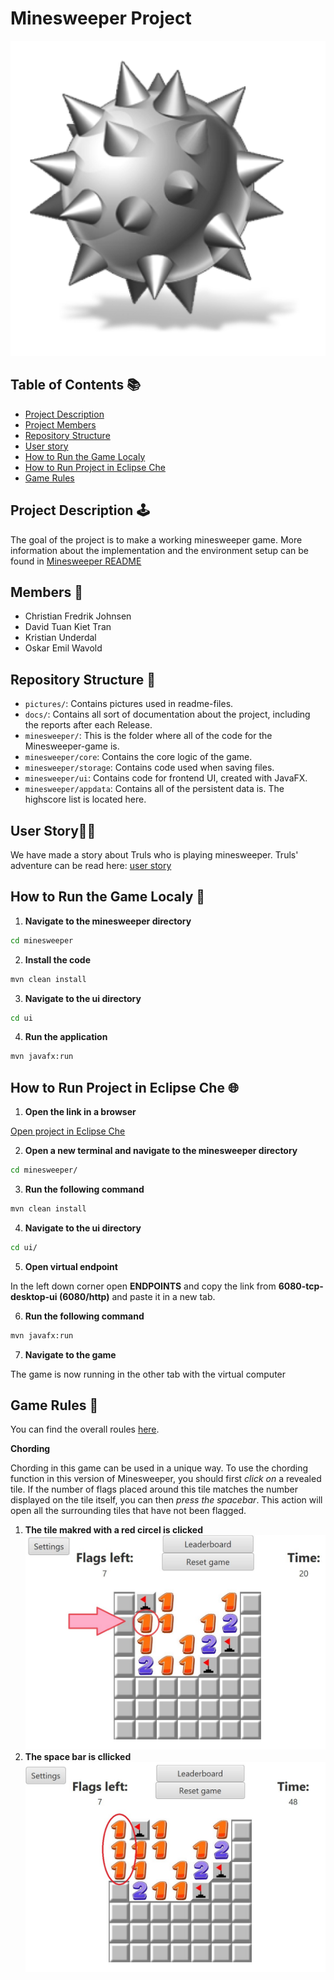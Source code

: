 # Minesweeper Project

![Bomb](/pictures/bomb.png)

## Table of Contents 📚

- [Project Description](#project-description-🕹️)
- [Project Members](#members-🧔)
- [Repository Structure](#repository-structure-👀)
- [User story](#user-story🧑‍🌾)
- [How to Run the Game Localy](#how-to-run-the-game-localy-🚂)
- [How to Run Project in Eclipse Che](#how-to-run-project-in-eclipse-che-🌐)
- [Game Rules](#game-rules-📜)

## Project Description 🕹️

The goal of the project is to make a working minesweeper game.
More information about the implementation and the environment setup can be found in [Minesweeper README](minesweeper/README.md)

## Members 🧔

- Christian Fredrik Johnsen
- David Tuan Kiet Tran
- Kristian Underdal
- Oskar Emil Wavold

## Repository Structure 👀

- `pictures/`: Contains pictures used in readme-files.
- `docs/`: Contains all sort of documentation about the project, including the reports after each Release.
- `minesweeper/`: This is the folder where all of the code for the Minesweeper-game is.
- `minesweeper/core`: Contains the core logic of the game.
- `minesweeper/storage`: Contains code used when saving files.
- `minesweeper/ui`: Contains code for frontend UI, created with JavaFX.
- `minesweeper/appdata`: Contains all of the persistent data is. The highscore list is located here.

## User Story🧑‍🌾

We have made a story about Truls who is playing minesweeper.
Truls' adventure can be read here: [user story](docs/release-1/user-story.md)

## How to Run the Game Localy 🚂

1. **Navigate to the minesweeper directory**

```cmd
cd minesweeper
```

2. **Install the code**

```cmd
mvn clean install
```

3. **Navigate to the ui directory**

```cmd
cd ui
```

4. **Run the application**

```cmd
mvn javafx:run
```

## How to Run Project in Eclipse Che 🌐

1. **Open the link in a browser**

[Open project in Eclipse Che](https://che.stud.ntnu.no/#https://gitlab.stud.idi.ntnu.no/it1901/groups-2023/gr2302/gr2302?new)

2. **Open a new terminal and navigate to the minesweeper directory**

```cmd
cd minesweeper/
```

3. **Run the following command**

```cmd
mvn clean install
```

4. **Navigate to the ui directory**

```cmd
cd ui/
```

5. **Open virtual endpoint**

In the left down corner open **ENDPOINTS** and copy the link from **6080-tcp-desktop-ui (6080/http)** and paste it in a new tab.

6. **Run the following command**

```cmd
mvn javafx:run
```

7. **Navigate to the game**

The game is now running in the other tab with the virtual computer

## Game Rules 📜

You can find the overall roules [here](https://minesweepergame.com/strategy/how-to-play-minesweeper.php).

**Chording**

Chording in this game can be used in a unique way. To use the chording function in this version of Minesweeper, you should first _click on_ a revealed tile. If the number of flags placed around this tile matches the number displayed on the tile itself, you can then _press the spacebar_. This action will open all the surrounding tiles that have not been flagged.

1. **The tile makred with a red circel is clicked**
   ![1_1-tile_clicked](./pictures/1_1-tile_clicked.JPG)
2. **The space bar is cllicked**
   ![2_spacebar_clicked](./pictures/2_spacebar_clicked.JPG)

